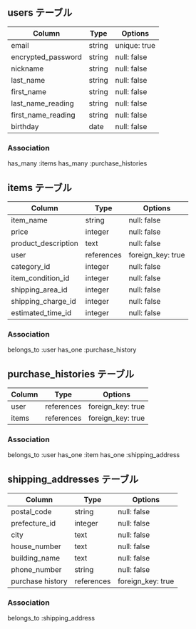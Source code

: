 ## users テーブル

| Column              | Type          | Options          |
| ------------------- | ------------- | ---------------- |
| email               | string        | unique: true     |
| encrypted_password  | string        | null: false      |
| nickname            | string        | null: false      |
| last_name					  | string        | null: false      |
| first_name          | string        | null: false      |
| last_name_reading   | string        | null: false      |
| first_name_reading  | string        | null: false      |
| birthday            | date          | null: false      |

### Association
has_many :items
has_many :purchase_histories


## items テーブル

| Column              | Type          | Options           |
| ------------------- | ------------- | ----------------- |
| item_name           | string        | null: false       |
| price               | integer       | null: false       |
| product_description | text          | null: false       |
| user                | references    | foreign_key: true |
| category_id         | integer       | null: false       |
| item_condition_id   | integer       | null: false       |
| shipping_area_id    | integer       | null: false       |
| shipping_charge_id  | integer       | null: false       |
| estimated_time_id   | integer       | null: false       |

### Association
belongs_to :user
has_one :purchase_history


## purchase_histories  テーブル

| Column              | Type          | Options           |
| ------------------- | ------------- | ----------------- |
| user                | references    | foreign_key: true |
| items               | references    | foreign_key: true |

### Association
belongs_to :user
has_one :item
has_one :shipping_address


## shipping_addresses  テーブル

| Column              | Type          | Options           |
| ------------------- | ------------- | ----------------- |
| postal_code         | string        | null: false       |
| prefecture_id       | integer       | null: false       |
| city                | text          | null: false       |
| house_number        | text          | null: false       |
| building_name       | text          | null: false       |
| phone_number        | string        | null: false       |
| purchase history    | references    | foreign_key: true |


### Association
belongs_to :shipping_address


